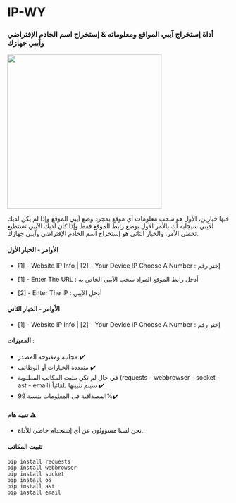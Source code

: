 # IP-WY

### أداة إستخراج آيبي المواقع ومعلوماته & إستخراج اسم الخادم الإفتراضي وآيبي جهازك

<img src="https://github.com/tlersa/IP-WY/assets/111729973/c1d0141d-dfba-4e11-a952-a9ba3dd7d1ca" width="350">

فيها خيارين، الأول هو سحب معلومات أي موقع بمجرد وضع آيبي الموقع وإذا لم يكن لديك الآيبي سيجلبه لك بالأمر الأول بوضع رابط الموقع فقط وإذا كان لديك الآيبي تستطيع تخطي الأمر، والخيار الثاني هو إستخراج اسم الخادم الإفتراضي وآيبي جهازك.

#### الأوامر - الخيار الأول
- [1] - Website IP Info | [2] - Your Device IP
Choose A Number : إختر رقم

- [1] - Enter The URL : أدخل رابط الموقع المراد سحب الآيبي الخاص به

- [2] - Enter The IP : أدخل الآيبي

#### الأوامر - الخيار الثاني
- [1] - Website IP Info | [2] - Your Device IP
Choose A Number : إختر رقم

#### المميزات :
- مجانية ومفتوحة المصدر ✔️
- متعددة الخيارات أو الوظائف ✔️
- في حال لم تكن مثبت المكاتب المطلوبة (requests - webbrowser - socket - ast - email) سيتم تثبيتها تلقائياً ✔️
- المصداقية في المعلومات بنسبة 99%✔️

#### تنبيه هام ⚠️
- نحن لسنا مسؤولون عن أي إستخدام خاطئ للأداة.

#### تثبيت المكاتب 

```
pip install requests
pip install webbrowser
pip install socket
pip install os
pip install ast
pip install email
```
